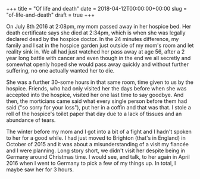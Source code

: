 +++
title = "Of life and death"
date = 2018-04-12T00:00:00+00:00
slug = "of-life-and-death"
draft = true
+++

On July 8th 2016 at 2:08pm, my mom passed away in her hospice bed. Her death certificate says she died at 2:34pm, which is when she was legally declared dead by the hospice doctor. In the 24 minutes difference, my family and I sat in the hospice garden just outside of my mom's room and let reality sink in. We all had just watched her pass away at age 56, after a 2 year long battle with cancer and even though in the end we all secretly and somewhat openly hoped she would pass away quickly and without further suffering, no one actually wanted her to die.

She was a further 30-some hours in that same room, time given to us by the hospice. Friends, who had only visited her the days before when she was accepted into the hospice, visited her one last time to say goodbye. And then, the morticians came said what every single person before them had said ("so sorry for your loss"), put her in a coffin and that was that. I stole a roll of the hospice's toilet paper that day due to a lack of tissues and an abundance of tears.

The winter before my mom and I got into a bit of a fight and I hadn't spoken to her for a good while. I had just moved to Brighton (that's in England) in October of 2015 and it was about a misunderstanding of a visit my fiancée and I were planning. Long story short, we didn't visit her despite being in Germany around Christmas time. I would see, and talk, to her again in April 2016 when I went to Germany to pick a few of my things up. In total, I maybe saw her for 3 hours.
